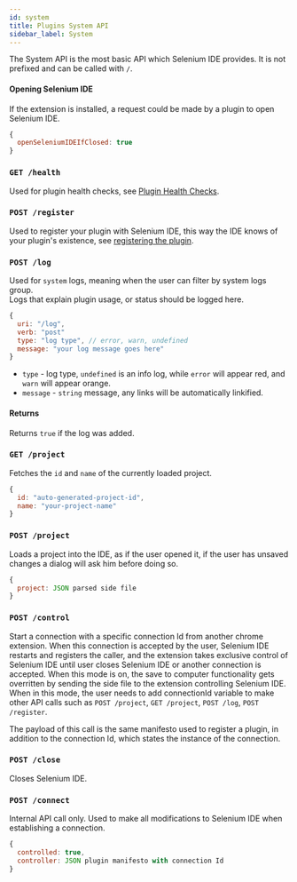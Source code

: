 ```yaml
---
id: system
title: Plugins System API
sidebar_label: System
---
```


The System API is the most basic API which Selenium IDE provides. It is not prefixed and can be called with `/`.

#### Opening Selenium IDE
If the extension is installed, a request could be made by a plugin to open Selenium IDE.

```js
{
  openSeleniumIDEIfClosed: true
}
```

### `GET /health`

Used for plugin health checks, see [Plugin Health Checks](../../plugins/health-checks).

### `POST /register`

Used to register your plugin with Selenium IDE, this way the IDE knows of your plugin's existence, see [registering the plugin](../../plugins/plugins-getting-started#registering-the-plugin).

### `POST /log`

Used for `system` logs, meaning when the user can filter by system logs group.  
Logs that explain plugin usage, or status should be logged here.  

```js
{
  uri: "/log",
  verb: "post"
  type: "log type", // error, warn, undefined
  message: "your log message goes here"
}
```
- `type` - log type, `undefined` is an info log, while `error` will appear red, and `warn` will appear orange.
- `message` - `string` message, any links will be automatically linkified.

#### Returns
Returns `true` if the log was added.

### `GET /project`

Fetches the `id` and `name` of the currently loaded project.

```js
{
  id: "auto-generated-project-id",
  name: "your-project-name"
}
```

### `POST /project`

Loads a project into the IDE, as if the user opened it, if the user has unsaved changes a dialog will ask him before doing so.

```js
{
  project: JSON parsed side file
}
```
### `POST /control`

Start a connection with a specific connection Id from another chrome extension. When this connection is accepted by the user, Selenium IDE restarts and registers the caller, and the extension takes exclusive control of Selenium IDE until user closes Selenium IDE or another connection is accepted. When this mode is on, the save to computer functionality gets overritten by sending the side file to the extension controlling Selenium IDE. When in this mode, the user needs to add connectionId variable to make other API calls such as `POST /project`, `GET /project`, `POST /log`, `POST /register`.

The payload of this call is the same manifesto used to register a plugin, in addition to the connection Id, which states the instance of the connection.

### `POST /close`

Closes Selenium IDE.

### `POST /connect`

Internal API call only. Used to make all modifications to Selenium IDE when establishing a connection.

```js
{
  controlled: true,
  controller: JSON plugin manifesto with connection Id 
}
```
